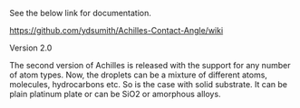 See the below link for documentation.

https://github.com/ydsumith/Achilles-Contact-Angle/wiki

Version 2.0 

The second version of Achilles is released with the support for any number of atom types.
Now, the droplets can be a mixture of different atoms, molecules, hydrocarbons etc. 
So is the case with solid substrate. It can be plain platinum plate or can be SiO2 or amorphous alloys.
